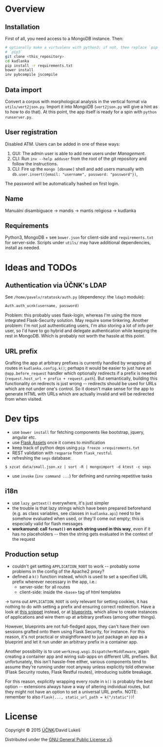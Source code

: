 # Overview

## Installation

First of all, you need access to a MongoDB instance. Then:

```sh
# optionally make a virtualenv with python3; if not, then replace `pip` with
# `pip3`
git clone <this_repository>
cd kudlanka
pip install -r requirements.txt
bower install
inv pybcompile jscompile
```

## Data import

Convert a corpus with morphological analysis in the vertical format via
`utils/vert2json.py`. Import it into MongoDB (`vert2json.py` will give a hint as
to how to do that). At this point, the app itself is ready for a spin with
`python runserver.py`.

## User registration

Disabled ATM. Users can be added in one of these ways:

1. GUI: The admin user is able to add new users under *Management*.
2. CLI: Run `inv --help adduser` from the root of the git repository and follow
   the instructions.
3. CLI: Fire up the `mongo [dbname]` shell and add users manually with
   `db.user.insert({email: "username", password: "password"})`,

The password will be automatically hashed on first login.

## Name

Manuální disambiguace → mandis → mantis religiosa → kudlanka

## Requirements

Python3, MongoDB + see `bower.json` for client-side and `requirements.txt` for
server-side. Scripts under `utils/` may have additional dependencies, install as
needed.

# Ideas and TODOs

## Authentication via ÚČNK's LDAP

See `/home/pavelv/ratatosk/auth.py` (dependency: the `ldap3` module):

```python
Auth.auth_ucnk(username, password)
```

Problem: this probably uses flask-login, whereas I'm using the more integrated
Flask-Security solution. May require some tinkering. Another problem: I'm not
just authenticating users, I'm also storing a lot of info per user, so I'd have
to go hybrid and delegate authentication while keeping the rest in MongoDB.
Which is probably not worth the hassle at this point.

## URL prefix

Grafting the app at arbitrary prefixes is currently handled by wrapping all
routes in `kudlanka.config.k()`; perhaps it would be easier to just have an
`@app.before_request` handler which optionally redirects if a prefix is needed
(`request.host_url + prefix + request.path`). But semantically, building this
functionality on redirects is just wrong -- redirects should be used for URLs
which are not under one's control. So it doesn't make sense for the app to
generate HTML with URLs which are actually invalid and will be redirected from
when visited.

# Dev tips

- use `bower install` for fetching components like bootstrap, jquery, angular
  etc.
- use [Flask Assets](http://flask-assets.readthedocs.org/en/latest/) once it
  comes to minification
- keep track of python deps using `pip freeze >requirements.txt`
- REST validation with `reqparse` from `flask_restful`
- refreshing the `segs` database:

```
$ xzcat data/small.json.xz | sort -R | mongoimport -d ktest -c segs
```

- use `invoke` (`inv command ...`) for defining and running repetitive tasks

## i18n

- use `lazy_gettext()` everywhere, it's just simpler
- the trouble is that lazy strings which have been prepared beforehand (e.g. as
  class variables, see classes in `kudlanka.api`) need to be somehow evaluated
  when used, or they'll come out empty; this is especially valid for flash
  messages
- **workaround: call `format()` on each string used in this way**, even if it
  has no placeholders -- then the string gets evaluated in the context of the
  request

## Production setup

- couldn't get setting `APPLICATION_ROOT` to work -- probably some problems in
  the config of the Apache2 proxy?
- defined a `k()` function instead, which is used to set a specified URL prefix
  wherever necessary in the app, i.e.:
  - server-side: for all routes
  - client-side: inside the `<base>` tag of html templates

→ turns out `APPLICATION_ROOT` is only relevant for setting cookies, it has
nothing to do with setting a prefix and ensuring correct redirection. Have a
look at [this snippet](http://flask.pocoo.org/snippets/35/) instead, or at
[blueprints](http://flask.pocoo.org/docs/0.10/blueprints/), which allow to
create instances of applications and wire them up at arbitrary prefixes (among
other things).

However, blueprints are not full-fledged apps, they can't have their own
sessions grafted onto them using Flask Security, for instance. For this reason,
it's not practical or straightforward to just package an app as a blueprint and
let it run under an arbitrary prefix in a container app.

Another possibility is to use `werkzeug.wsgi.DispatcherMiddleware`, again
creating a container app and wiring sub-apps on different URL prefixes. But
unfortunately, this isn't hassle-free either, various components tend to assume
they're running under root anyway unless explicitly told otherwise (Flask
Security routes, Flask Restful routes), introducing subtle breakage.

For this reason, explicitly wrapping every route in `k()` is probably the best
option -- extensions always have a way of altering individual routes, but they
might not have an option to set a universal URL prefix. NOTE: remember to also
`Flask(..., static_url_path = k("/static"))`!

# License

Copyright © 2015 [ÚČNK](http://korpus.cz)/David Lukeš

Distributed under the
[GNU General Public License v3](http://www.gnu.org/licenses/gpl-3.0.en.html).
